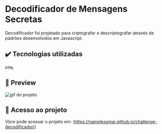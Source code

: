 # Decodificador de Mensagens Secretas

Decodificador foi projetado para criptografar e descriptografar através de padrões desenvolvidos em Javascript.

## ✔️ Tecnologias utilizadas

`HTML`
## 🎯 Preview

![gif do projeto](https://cdn.discordapp.com/attachments/1206013018266271784/1206013132892536892/Gravando-2024-02-10-194152.gif?ex=65da7641&is=65c80141&hm=3ee20a045d5e9bec63109210e6ef4a8114894faf3502def38610b29b70b1c6b3&)

## 📁 Acesso ao projeto

Vôce pode acessar o projeto em: (https://namelessmai.github.io/challenge-decodificador/)
